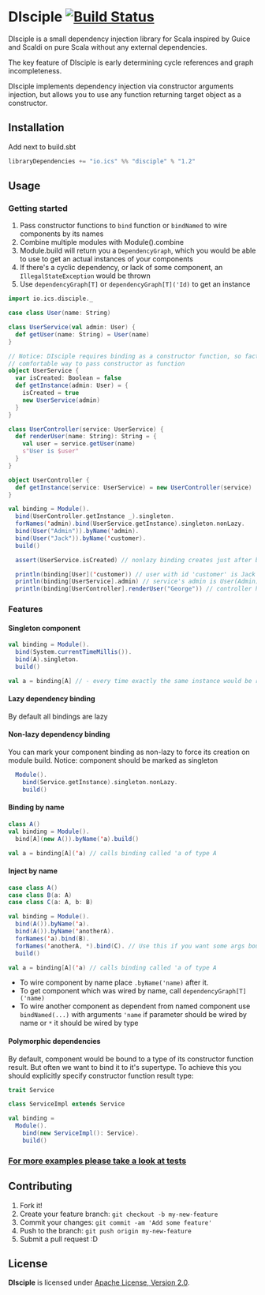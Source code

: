 # DIsciple [![Build Status](https://travis-ci.org/KORPSE/disciple.svg?branch=master)](https://travis-ci.org/KORPSE/disciple)

DIsciple is a small dependency injection library for Scala inspired by Guice and Scaldi on pure Scala without
any external dependencies.

The key feature of DIsciple is early determining cycle references and graph incompleteness.

DIsciple implements dependency injection via constructor arguments injection, but allows you to use any function returning target object
as a constructor.

## Installation

Add next to build.sbt
```scala
libraryDependencies += "io.ics" %% "disciple" % "1.2"
```

## Usage

### Getting started

1. Pass constructor functions to ```bind``` function or ```bindNamed``` to wire components by its names
2. Combine multiple modules with Module().combine
3. Module.build will return you a ```DependencyGraph```, which you would be able to use to get an actual instances of your components
4. If there's a cyclic dependency, or lack of some component, an ```IllegalStateException``` would be thrown
5. Use ```dependencyGraph[T]``` or ```dependencyGraph[T]('Id)``` to get an instance

```scala
import io.ics.disciple._

case class User(name: String)

class UserService(val admin: User) {
  def getUser(name: String) = User(name)
}

// Notice: DIsciple requires binding as a constructor function, so factory-methods is the most
// comfortable way to pass constructor as function
object UserService {
  var isCreated: Boolean = false
  def getInstance(admin: User) = {
    isCreated = true
    new UserService(admin)
  }
}

class UserController(service: UserService) {
  def renderUser(name: String): String = {
    val user = service.getUser(name)
    s"User is $user"
  }
}

object UserController {
  def getInstance(service: UserService) = new UserController(service)
}

val binding = Module().
  bind(UserController.getInstance _).singleton.
  forNames('admin).bind(UserService.getInstance).singleton.nonLazy.
  bind(User("Admin")).byName('admin).
  bind(User("Jack")).byName('customer).
  build()

  assert(UserService.isCreated) // nonlazy binding creates just after building the graph

  println(binding[User]('customer)) // user with id 'customer' is Jack
  println(binding[UserService].admin) // service's admin is User(Admin)
  println(binding[UserController].renderUser("George")) // controller has it's dependency

```

### Features

#### Singleton component

```scala
val binding = Module().
  bind(System.currentTimeMillis()).
  bind(A).singleton.
  build()

val a = binding[A] // - every time exactly the same instance would be returned
```

#### Lazy dependency binding
By default all bindings are lazy

#### Non-lazy dependency binding
You can mark your component binding as non-lazy to force its creation on module build.
Notice: component should be marked as singleton
```scala
  Module().
    bind(Service.getInstance).singleton.nonLazy.
    build()
```

#### Binding by name
```scala
class A()
val binding = Module().
  bind[A](new A()).byName('a).build()

val a = binding[A]('a) // calls binding called 'a of type A
```

#### Inject by name
```scala
case class A()
case class B(a: A)
case class C(a: A, b: B)

val binding = Module().
  bind(A()).byName('a).
  bind(A()).byName('anotherA).
  forNames('a).bind(B).
  forNames('anotherA, *).bind(C). // Use this if you want some args bound by name and others by type
  build()

val a = binding[A]('a) // calls binding called 'a of type A
```
* To wire component by name place ```.byName('name)``` after it.
* To get component which was wired by name, call ```dependencyGraph[T]('name)```
* To wire another component as dependent from named component use ```bindNamed(...)``` with arguments ```'name```
if parameter should be wired by name or ```*``` it should be wired by type

#### Polymorphic dependencies
By default, component would be bound to a type of its constructor function result.
But often we want to bind it to it's supertype. To achieve this you should explicitly specify constructor function result type:
```scala
trait Service

class ServiceImpl extends Service

val binding =
  Module().
    bind(new ServiceImpl(): Service).
    build()
```

### [For more examples please take a look at tests](https://github.com/KORPSE/disciple/tree/master/src/test/scala/io/ics/disciple)

## Contributing

1. Fork it!
2. Create your feature branch: `git checkout -b my-new-feature`
3. Commit your changes: `git commit -am 'Add some feature'`
4. Push to the branch: `git push origin my-new-feature`
5. Submit a pull request :D

## License

**DIsciple** is licensed under [Apache License, Version 2.0](http://www.apache.org/licenses/LICENSE-2.0).
